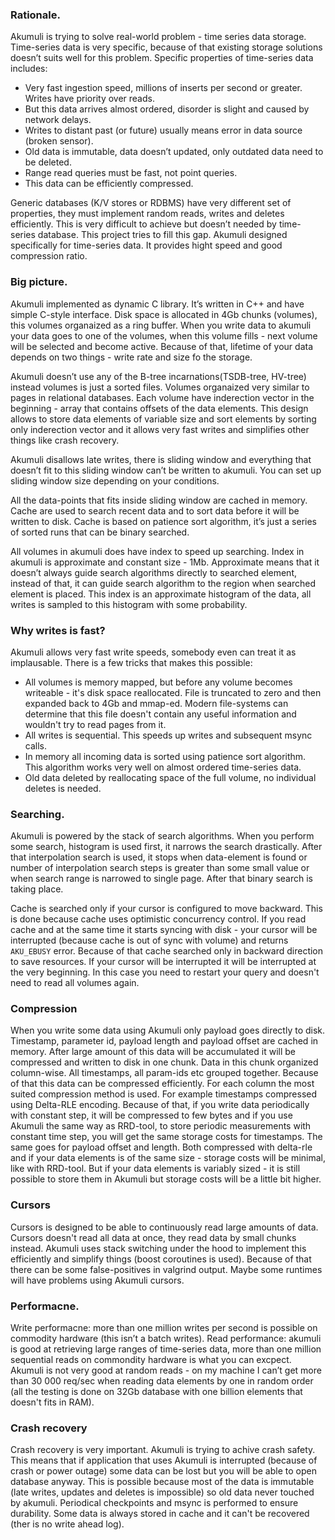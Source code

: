 ### Rationale.
Akumuli is trying to solve real-world problem - time series data storage. Time-series data is very specific, because of that existing storage solutions doesn’t suits well for this problem. Specific properties of time-series data includes:
* Very fast ingestion speed, millions of inserts per second or greater. Writes have priority over reads.
* But this data arrives almost ordered, disorder is slight and caused by network delays.
* Writes to distant past (or future) usually means error in data source (broken sensor).
* Old data is immutable, data doesn’t updated, only outdated data need to be deleted.
* Range read queries must be fast, not point queries.
* This data can be efficiently compressed.

Generic databases (K/V stores or RDBMS) have very different set of properties, they must implement random reads, writes and deletes efficiently. This is very difficult to achieve but doesn’t needed by time-series database. 
This project tries to fill this gap. Akumuli designed specifically for time-series data. It provides hight speed and good compression ratio.

### Big picture.
Akumuli implemented as dynamic C library. It’s written in C++ and have simple C-style interface. Disk space is allocated in 4Gb chunks (volumes), this volumes organaized as a ring buffer. When you write data to akumuli your data goes to one of the volumes, when this volume fills - next volume will be selected and become active. Because of that, lifetime of your data depends on two things - write rate and size fo the storage.

Akumuli doesn’t use any of the B-tree incarnations(TSDB-tree, HV-tree) instead volumes is just a sorted files. Volumes organaized very similar to pages in relational databases. Each volume have inderection vector in the beginning - array that contains offsets of the data elements. This design allows to store data elements of variable size and sort elements by sorting only inderection vector and it allows very fast writes and simplifies other things like crash recovery.

Akumuli disallows late writes, there is sliding window and everything that doesn’t fit to this sliding window can’t be written to akumuli. You can set up sliding window size depending on your conditions.

All the data-points that fits inside sliding window are cached in memory. Cache are used to search recent data and to sort data before it will be written to disk. Cache is based on patience sort algorithm, it’s just a series of sorted runs that can be binary searched.

All volumes in akumuli does have index to speed up searching. Index in akumuli is approximate and constant size - 1Mb. Approximate means that it doesn’t always guide search algorithms directly to searched element, instead of that, it can guide search algorithm to the region when searched element is placed. This index is an approximate histogram of the data, all writes is sampled to this histogram with some probability.

### Why writes is fast?
Akumuli allows very fast write speeds, somebody even can treat it as implausable. There is a few tricks that makes this possible:
* All volumes is memory mapped, but before any volume becomes writeable - it's disk space reallocated. File is truncated to zero and then expanded back to 4Gb and mmap-ed. Modern file-systems can determine that this file doesn't contain any useful information and wouldn't try to read pages from it.
* All writes is sequential. This speeds up writes and subsequent msync calls.
* In memory all incoming data is sorted using patience sort algorithm. This algorithm works very well on almost ordered time-series data.
* Old data deleted by reallocating space of the full volume, no individual deletes is needed.

### Searching.
Akumuli is powered by the stack of search algorithms. When you perform some search, histogram is used first, it narrows the search drastically. After that interpolation search is used, it stops when data-element is found or number of interpolation search steps is greater than some small value or when search range is narrowed to single page. After that binary search is taking place.

Cache is searched only if your cursor is configured to move backward. This is done because cache uses optimistic concurrency control. If you read cache and at the same time it starts syncing with disk - your cursor will be interrupted (because cache is out of sync with volume) and returns `AKU_EBUSY` error. Because of that cache searched only in backward direction to save resources. If your cursor will be interrupted it will be interrupted at the very beginning. In this case you need to restart your query and doesn't need to read all volumes again.

### Compression
When you write some data using Akumuli only payload goes directly to disk. Timestamp, parameter id, payload length and payload offset are cached in memory. After large amount of this data will be accumulated it will be compressed and written to disk in one chunk. Data in this chunk organized column-wise. All timestamps, all param-ids etc grouped together. Because of that this data can be compressed efficiently. For each column the most suited compression method is used. For example timestamps compressed using Delta-RLE encoding. Because of that, if you write data periodically with constant step, it will be compressed to few bytes and if you use Akumuli the same way as RRD-tool, to store periodic measurements with constant time step, you will get the same storage costs for timestamps. The same goes for payload offset and length. Both compressed with delta-rle and if your data elements is of the same size - storage costs will be minimal, like with RRD-tool. But if your data elements is variably sized - it is still possible to store them in Akumuli but storage costs will be a little bit higher.

### Cursors
Cursors is designed to be able to continuously read large amounts of data. Cursors doesn't read all data at once, they read data by small chunks instead. Akumuli uses stack switching under the hood to implement this efficiently and simplify things (boost coroutines is used). Because of that there can be some false-positives in valgrind output. Maybe some runtimes will have problems using Akumuli cursors.

### Performacne.
Write performacne: more than one million writes per second is possible on commodity hardware (this isn’t a batch writes).
Read performance: akumuli is good at retrieving large ranges of time-series data, more than one million sequential reads on commondity hardware is what you can excpect. Akumuli is not very good at random reads - on my machine I can’t get more than 30 000 req/sec when reading data elements by one in random order (all the testing is done on 32Gb database with one billion elements that doesn't fits in RAM).

### Crash recovery
Crash recovery is very important. Akumuli is trying to achive crash safety. This means that if application that uses Akumuli is interrupted (because of crash or power outage) some data can be lost but you will be able to open database anyway. This is possible because most of the data is immutable (late writes, updates and deletes is impossible) so old data never touched by akumuli. Periodical checkpoints and msync is performed to ensure durability. Some data is always stored in cache and it can't be recovered (ther is no write ahead log).

